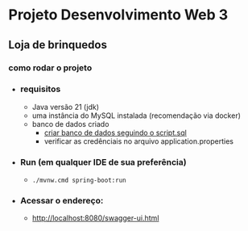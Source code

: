 # Projeto Desenvolvimento Web 3
## Loja de brinquedos

### como rodar o projeto

 - ### requisitos
   - Java versão 21 (jdk)   
   - uma instância do MySQL instalada (recomendação via docker)
   - banco de dados criado
     - [criar banco de dados seguindo o script.sql](./script.sql)
     - verificar as credênciais no arquivo application.properties

 - ### Run (em qualquer IDE de sua preferência)
   - `./mvnw.cmd spring-boot:run`
   
 - ### Acessar o endereço:
   - [http://localhost:8080/swagger-ui.html](http://localhost:8080/swagger-ui.html)
